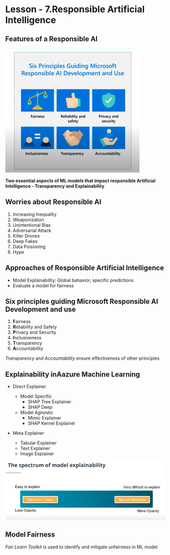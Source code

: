 # Lesson - 7.Responsible Artificial Intelligence

## Features of a Responsible AI

![6 principles guiding microsoft responsible AI development and use](/images/img32.PNG)

**Two essential aspects of ML models that impact responsible Artificial Intelligence - Transparency and Explainability**


## Worries about Responsible AI
1. Increasing Inequality
2. Weaponization
3. Unintentional Bias
4. Adversarial Attack
5. Killer Drones 
6. Deep Fakes
7. Data Poisioning
8. Hype


## Approaches of Responsible Artificial Intelligence
- Model Explainability: Global bahavior, specific predictions
- Evaluate a model for fairness


## Six principles guiding Microsoft Responsible AI Development and use
1. **F**airness 
2. **R**eliability and Safety
3. **P**rivacy and Security
4. **I**nclusiveness
5. **T**ransparency
6. **A**ccountability 

*Transparency* and *Accountability* ensure effectiveness of other principles


## Explainability inAazure Machine Learning
- Direct Explainer 
  - Model Specific
    - SHAP Tree Explainer  
    - SHAP Deep
  - Model Agnostic
    - Mimic Explainer
    - SHAP Kernel Explainer
    
- Meta Explainer
  - Tabular Explainer
  - Text Explainer
  - Image Explainer

![spectrum of model explainability](/images/img33.PNG)


## Model Fairness
*Fair Learn Toolkit* is used to identify and mitigate unfairness in ML model
